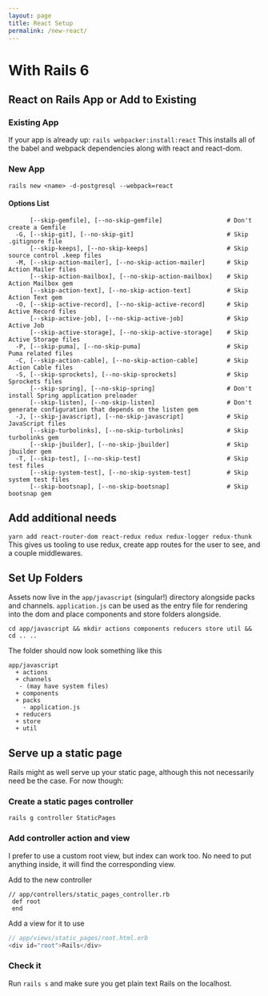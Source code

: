 ```yaml
---
layout: page
title: React Setup
permalink: /new-react/
---
```


# With Rails 6

## React on Rails App or Add to Existing

### Existing App

If your app is already up:
`rails webpacker:install:react`
This installs all of the babel and webpack dependencies along with react and react-dom.

### New App

`rails new <name> -d-postgresql --webpack=react`

#### Options List
```
      [--skip-gemfile], [--no-skip-gemfile]                  # Don't create a Gemfile
  -G, [--skip-git], [--no-skip-git]                          # Skip .gitignore file
      [--skip-keeps], [--no-skip-keeps]                      # Skip source control .keep files
  -M, [--skip-action-mailer], [--no-skip-action-mailer]      # Skip Action Mailer files
      [--skip-action-mailbox], [--no-skip-action-mailbox]    # Skip Action Mailbox gem
      [--skip-action-text], [--no-skip-action-text]          # Skip Action Text gem
  -O, [--skip-active-record], [--no-skip-active-record]      # Skip Active Record files
      [--skip-active-job], [--no-skip-active-job]            # Skip Active Job
      [--skip-active-storage], [--no-skip-active-storage]    # Skip Active Storage files
  -P, [--skip-puma], [--no-skip-puma]                        # Skip Puma related files
  -C, [--skip-action-cable], [--no-skip-action-cable]        # Skip Action Cable files
  -S, [--skip-sprockets], [--no-skip-sprockets]              # Skip Sprockets files
      [--skip-spring], [--no-skip-spring]                    # Don't install Spring application preloader
      [--skip-listen], [--no-skip-listen]                    # Don't generate configuration that depends on the listen gem
  -J, [--skip-javascript], [--no-skip-javascript]            # Skip JavaScript files
      [--skip-turbolinks], [--no-skip-turbolinks]            # Skip turbolinks gem
      [--skip-jbuilder], [--no-skip-jbuilder]                # Skip jbuilder gem
  -T, [--skip-test], [--no-skip-test]                        # Skip test files
      [--skip-system-test], [--no-skip-system-test]          # Skip system test files
      [--skip-bootsnap], [--no-skip-bootsnap]                # Skip bootsnap gem
```


## Add additional needs

`yarn add react-router-dom react-redux redux redux-logger redux-thunk`
This gives us tooling to use redux, create app routes for the user to see, and a couple middlewares.

## Set Up Folders

Assets now live in the `app/javascript` (singular!) directory alongside packs and channels. `application.js` can be used as the entry file for rendering into the dom and place components and store folders alongside.

```
cd app/javascript && mkdir actions components reducers store util && cd .. ..
```

The folder should now look something like this

```
app/javascript
  + actions
  + channels
   - (may have system files)
  + components
  + packs
    - application.js
  + reducers
  + store
  + util
```

## Serve up a static page

Rails might as well serve up your static page, although this not necessarily need be the case. For now though:

### Create a static pages controller

`rails g controller StaticPages`

### Add controller action and view

I prefer to use a custom root view, but index can work too. No need to put anything inside, it will find the corresponding view.

Add to the new controller

```ru
// app/controllers/static_pages_controller.rb
 def root
 end
```

Add a view for it to use

```js
// app/views/static_pages/root.html.erb
<div id="root">Rails</div>
```

### Check it

Run `rails s` and make sure you get plain text Rails on the localhost.
